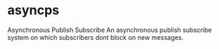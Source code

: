 asyncps
=======

Asynchronous Publish Subscribe
An asynchronous publish subscribe system on which subscribers dont block
on new messages.
